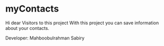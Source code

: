 # myContacts

Hi dear Visitors to this project
With this project you can save information about your contacts.

Developer: Mahboobulrahman Sabiry
